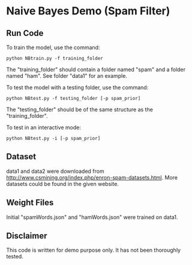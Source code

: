 # Naive Bayes Demo (Spam Filter)

## Run Code

To train the model, use the command:

    python NBtrain.py -f training_folder

The "training_folder" should contain a folder named "spam" and a folder named "ham".  See folder "data1" for an example.

To test the model with a testing folder, use the command:

    python NBtest.py -f testing_folder [-p spam_prior]
    
The "testing_folder" should be of the same structure as the "training_folder".

To test in an interactive mode:

    python NBtest.py -i [-p spam_prior]
    
## Dataset

data1 and data2 were downloaded from http://www.csmining.org/index.php/enron-spam-datasets.html.  More datasets could be found in the given website. 

## Weight Files

Initial "spamWords.json" and "hamWords.json" were trained on data1.

## Disclaimer

This code is written for demo purpose only.  It has not been thoroughly tested.
